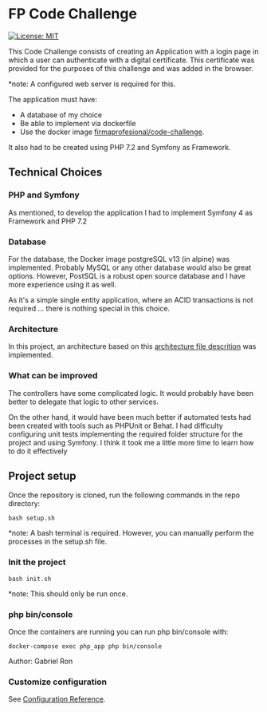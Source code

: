 # FP Code Challenge

[![License: MIT](https://img.shields.io/badge/License-MIT-yellow.svg)](https://opensource.org/licenses/MIT)

This Code Challenge consists of creating an Application with a login page in which a user can authenticate with a digital certificate. This certificate was provided for the purposes of this challenge and was added in the browser.

*note: A configured web server is required for this.

The application must have: 

 - A database of my choice 
 - Be able to implement via dockerfile
 - Use the docker image [firmaprofesional/code-challenge](https://hub.docker.com/r/firmaprofesional/code-challenge). 

It also had to be created using PHP 7.2 and Symfony as Framework.

## Technical Choices
### PHP and Symfony
As mentioned, to develop the application I had to implement Symfony 4 as Framework and PHP 7.2 

### Database
For the database, the Docker image postgreSQL v13 (in alpine) was implemented. Probably MySQL or any other database would also be great options. However, PostSQL is a robust open source database and I have more experience using it as well. 

As it's a simple single entity application, where an ACID transactions is not required ... there is nothing special in this choice.

### Architecture
In this project, an architecture based on this [architecture file descrition](https://github.com/firmaprofesional/code-challenge/blob/main/core-team/DefaultArchitecture.pdf) was implemented.

### What can be improved
The controllers have some complicated logic. It would probably have been better to delegate that logic to other services.

On the other hand, it would have been much better if automated tests had been created with tools such as PHPUnit or Behat. I had difficulty configuring unit tests implementing the required folder structure for the project and using Symfony. I think it took me a little more time to learn how to do it effectively 

## Project setup
Once the repository is cloned, run the following commands in the repo directory:
```
bash setup.sh
```
*note: A bash terminal is required. However, you can manually perform the processes in the setup.sh file.

### Init the project
```
bash init.sh
```
*note: This should only be run once.

### php bin/console
Once the containers are running you can run php bin/console with:
```
docker-compose exec php_app php bin/console
```
Author: Gabriel Ron


### Customize configuration
See [Configuration Reference](https://symfony.com/doc/4.4/setup.html).

